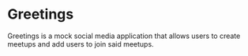 # Greetings
Greetings is a mock social media application that allows users to create meetups and add users to join said meetups.